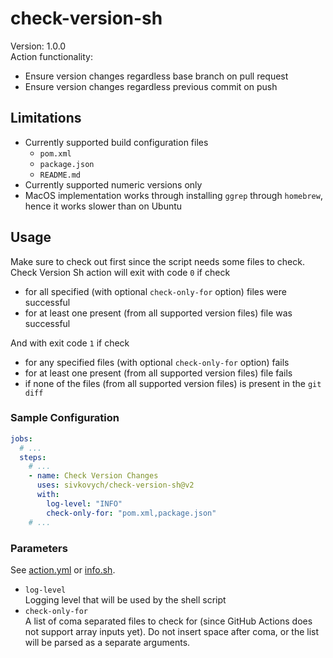# check-version-sh

Version: 1.0.0     
Action functionality:

- Ensure version changes regardless base branch on pull request
- Ensure version changes regardless previous commit on push

## Limitations

- Currently supported build configuration files
    - `pom.xml`
    - `package.json`
    - `README.md`
- Currently supported numeric versions only
- MacOS implementation works through installing `ggrep` through `homebrew`, hence it works slower than on Ubuntu

## Usage

Make sure to check out first since the script needs some files to check.   
Check Version Sh action will exit with code `0` if check

- for all specified (with optional `check-only-for` option) files were successful
- for at least one present (from all supported version files) file was successful

And with exit code `1` if check

- for any specified files (with optional `check-only-for` option) fails
- for at least one present (from all supported version files) file fails
- if none of the files (from all supported version files) is present in the `git diff`

### Sample Configuration

```yaml
jobs:
  # ...
  steps:
    # ...
    - name: Check Version Changes
      uses: sivkovych/check-version-sh@v2
      with:
        log-level: "INFO"
        check-only-for: "pom.xml,package.json"
    # ...
```

### Parameters

See [action.yml](action.yml) or [info.sh](src/check-version/info.sh).

- `log-level`   
  Logging level that will be used by the shell script
- `check-only-for`    
  A list of coma separated files to check for (since GitHub Actions does not support array inputs yet).
  Do not insert space after coma, or the list will be parsed as a separate arguments.
